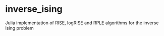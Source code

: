 # inverse_ising
Julia implementation of RISE, logRISE and RPLE algorithms for the inverse Ising problem
